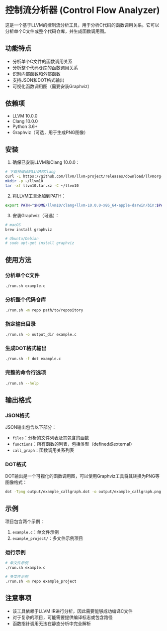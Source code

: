 # 控制流分析器 (Control Flow Analyzer)

这是一个基于LLVM的控制流分析工具，用于分析C代码的函数调用关系。它可以分析单个C文件或整个代码仓库，并生成函数调用图。

## 功能特点

- 分析单个C文件的函数调用关系
- 分析整个代码仓库的函数调用关系
- 识别内部函数和外部函数
- 支持JSON和DOT格式输出
- 可视化函数调用图（需要安装Graphviz）

## 依赖项

- LLVM 10.0.0
- Clang 10.0.0
- Python 3.6+
- Graphviz（可选，用于生成PNG图像）

## 安装

1. 确保已安装LLVM和Clang 10.0.0：

```bash
# 下载预编译的LLVM和Clang
curl -L https://github.com/llvm/llvm-project/releases/download/llvmorg-10.0.0/clang+llvm-10.0.0-x86_64-apple-darwin.tar.xz -o llvm10.tar.xz
mkdir -p ~/llvm10
tar -xf llvm10.tar.xz -C ~/llvm10
```

2. 将LLVM工具添加到PATH：

```bash
export PATH="$HOME/llvm10/clang+llvm-10.0.0-x86_64-apple-darwin/bin:$PATH"
```

3. 安装Graphviz（可选）：

```bash
# macOS
brew install graphviz

# Ubuntu/Debian
# sudo apt-get install graphviz
```

## 使用方法

### 分析单个C文件

```bash
./run.sh example.c
```

### 分析整个代码仓库

```bash
./run.sh -m repo path/to/repository
```

### 指定输出目录

```bash
./run.sh -o output_dir example.c
```

### 生成DOT格式输出

```bash
./run.sh -f dot example.c
```

### 完整的命令行选项

```bash
./run.sh --help
```

## 输出格式

### JSON格式

JSON输出包含以下部分：

- `files`：分析的文件列表及其包含的函数
- `functions`：所有函数的列表，包括类型（defined或external）
- `call_graph`：函数调用关系列表

### DOT格式

DOT输出是一个可视化的函数调用图，可以使用Graphviz工具将其转换为PNG等图像格式：

```bash
dot -Tpng output/example_callgraph.dot -o output/example_callgraph.png
```

## 示例

项目包含两个示例：

1. `example.c`：单文件示例
2. `example_project/`：多文件示例项目

### 运行示例

```bash
# 单文件示例
./run.sh example.c

# 多文件示例
./run.sh -m repo example_project
```

## 注意事项

- 该工具依赖于LLVM IR进行分析，因此需要能够成功编译C文件
- 对于复杂的项目，可能需要提供编译标志或包含路径
- 函数指针调用无法在静态分析中完全解析 